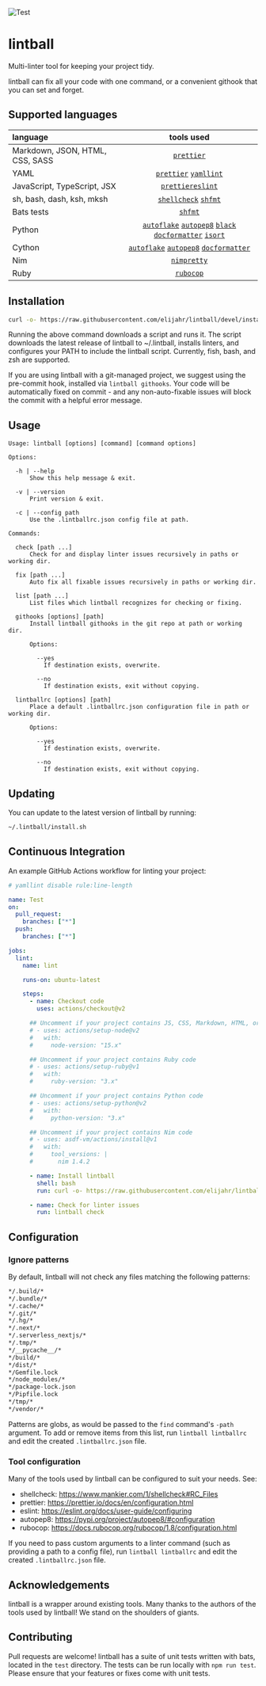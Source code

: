 ![Test](https://github.com/elijahr/lintball/workflows/Test/badge.svg)

# lintball

Multi-linter tool for keeping your project tidy.

lintball can fix all your code with one command, or a convenient githook that you can set and forget.

## Supported languages

| language                        |                                   tools used                                   |
| :------------------------------ | :----------------------------------------------------------------------------: |
| Markdown, JSON, HTML, CSS, SASS |                                [`prettier`][1]                                 |
| YAML                            |                        [`prettier`][1] [`yamllint`][10]                        |
| JavaScript, TypeScript, JSX     |                         [`prettier`][1][`eslint`][12]                          |
| sh, bash, dash, ksh, mksh       |                         [`shellcheck`][2] [`shfmt`][3]                         |
| Bats tests                      |                                  [`shfmt`][2]                                  |
| Python                          | [`autoflake`][4] [`autopep8`][5] [`black`][6] [`docformatter`][7] [`isort`][8] |
| Cython                          |              [`autoflake`][4] [`autopep8`][5] [`docformatter`][7]              |
| Nim                             |                                [`nimpretty`][9]                                |
| Ruby                            |                                [`rubocop`][11]                                 |

[1]: https://prettier.io/
[2]: https://www.shellcheck.net/
[3]: https://github.com/mvdan/sh
[4]: https://pypi.org/project/autoflake/
[5]: https://pypi.org/project/autopep8/
[6]: https://github.com/psf/black
[7]: https://pypi.org/project/docformatter/
[8]: https://pypi.org/project/isort/
[9]: https://nim-lang.org/docs/tools.html
[10]: https://yamllint.readthedocs.io/en/stable/
[11]: https://github.com/rubocop-hq/rubocop
[12]: https://eslint.org

## Installation

```sh
curl -o- https://raw.githubusercontent.com/elijahr/lintball/devel/install.sh | bash
```

Running the above command downloads a script and runs it. The script downloads the latest release of lintball to ~/.lintball, installs linters, and configures your PATH to include the lintball script. Currently, fish, bash, and zsh are supported.

If you are using lintball with a git-managed project, we suggest using the pre-commit hook, installed via `lintball githooks`. Your code will be automatically fixed on commit - and any non-auto-fixable issues will block the commit with a helpful error message.

## Usage

```
Usage: lintball [options] [command] [command options]

Options:

  -h | --help
      Show this help message & exit.

  -v | --version
      Print version & exit.

  -c | --config path
      Use the .lintballrc.json config file at path.

Commands:

  check [path ...]
      Check for and display linter issues recursively in paths or working dir.

  fix [path ...]
      Auto fix all fixable issues recursively in paths or working dir.

  list [path ...]
      List files which lintball recognizes for checking or fixing.

  githooks [options] [path]
      Install lintball githooks in the git repo at path or working dir.

      Options:

        --yes
          If destination exists, overwrite.

        --no
          If destination exists, exit without copying.

  lintballrc [options] [path]
      Place a default .lintballrc.json configuration file in path or working dir.

      Options:

        --yes
          If destination exists, overwrite.

        --no
          If destination exists, exit without copying.
```

## Updating

You can update to the latest version of lintball by running:

```sh
~/.lintball/install.sh
```

## Continuous Integration

An example GitHub Actions workflow for linting your project:

```yml
# yamllint disable rule:line-length

name: Test
on:
  pull_request:
    branches: ["*"]
  push:
    branches: ["*"]

jobs:
  lint:
    name: lint

    runs-on: ubuntu-latest

    steps:
      - name: Checkout code
        uses: actions/checkout@v2

      ## Uncomment if your project contains JS, CSS, Markdown, HTML, or YAML
      # - uses: actions/setup-node@v2
      #   with:
      #     node-version: "15.x"

      ## Uncomment if your project contains Ruby code
      # - uses: actions/setup-ruby@v1
      #   with:
      #     ruby-version: "3.x"

      ## Uncomment if your project contains Python code
      # - uses: actions/setup-python@v2
      #   with:
      #     python-version: "3.x"

      ## Uncomment if your project contains Nim code
      # - uses: asdf-vm/actions/install@v1
      #   with:
      #     tool_versions: |
      #       nim 1.4.2

      - name: Install lintball
        shell: bash
        run: curl -o- https://raw.githubusercontent.com/elijahr/lintball/devel/install.sh | bash

      - name: Check for linter issues
        run: lintball check
```

## Configuration

### Ignore patterns

By default, lintball will not check any files matching the following patterns:

```sh
*/.build/*
*/.bundle/*
*/.cache/*
*/.git/*
*/.hg/*
*/.next/*
*/.serverless_nextjs/*
*/.tmp/*
*/__pycache__/*
*/build/*
*/dist/*
*/Gemfile.lock
*/node_modules/*
*/package-lock.json
*/Pipfile.lock
*/tmp/*
*/vendor/*
```

Patterns are globs, as would be passed to the `find` command's `-path` argument.
To add or remove items from this list, run `lintball lintballrc` and edit the created `.lintballrc.json` file.

### Tool configuration

Many of the tools used by lintball can be configured to suit your needs. See:

- shellcheck: https://www.mankier.com/1/shellcheck#RC_Files
- prettier: https://prettier.io/docs/en/configuration.html
- eslint: https://eslint.org/docs/user-guide/configuring
- autopep8: https://pypi.org/project/autopep8/#configuration
- rubocop: https://docs.rubocop.org/rubocop/1.8/configuration.html

If you need to pass custom arguments to a linter command (such as providing a path to a config file), run `lintball lintballrc` and edit the created `.lintballrc.json` file.

## Acknowledgements

lintball is a wrapper around existing tools. Many thanks to the authors of the tools used by lintball! We stand on the shoulders of giants.

## Contributing

Pull requests are welcome! lintball has a suite of unit tests written with bats, located in the `test` directory. The tests can be run locally with `npm run test`. Please ensure that your features or fixes come with unit tests.
